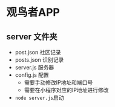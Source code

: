 # 观鸟者APP
## server 文件夹
- post.json 社区记录
- posts.json 识别记录
- server.js 服务器
- config.js 配置
  - 需要手动修改IP地址和端口号
  - 需要在小程序对应的IP地址进行修改
- `node server.js`启动
